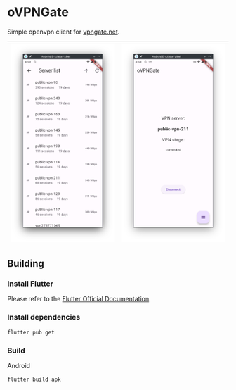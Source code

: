# oVPNGate

Simple openvpn client for [vpngate.net](https://www.vpngate.net).

| ![cat](readme/screenshot_1.png) | ![dog](readme/screenshot_2.png) |
| - | - |

## Building

### Install Flutter

Please refer to the [Flutter Official Documentation](https://flutter.dev/docs/get-started/install).

### Install dependencies

```bash
flutter pub get
```

### Build

Android

```bash
flutter build apk
```